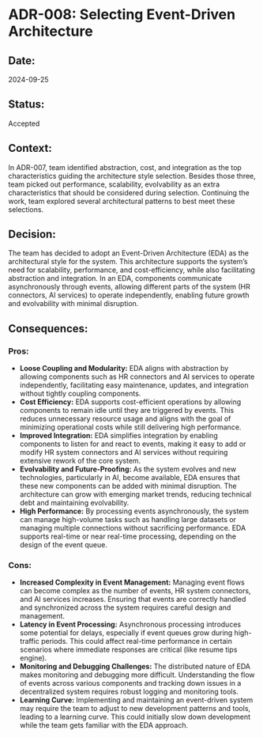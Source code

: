 # ADR-008: Selecting Event-Driven Architecture

## Date:
2024-09-25

## Status:
Accepted

## Context:
In ADR-007, team identified abstraction, cost, and integration as the top characteristics guiding the architecture style selection. Besides those three, team picked out performance, scalability, evolvability as an extra characteristics that should be considered during selection. Continuing the work, team explored several architectural patterns to best meet these selections.

## Decision:
The team has decided to adopt an Event-Driven Architecture (EDA) as the architectural style for the system. This architecture supports the system’s need for scalability, performance, and cost-efficiency, while also facilitating abstraction and integration. In an EDA, components communicate asynchronously through events, allowing different parts of the system (HR connectors, AI services) to operate independently, enabling future growth and evolvability with minimal disruption.

## Consequences:
### Pros:
- **Loose Coupling and Modularity:** EDA aligns with abstraction by allowing components such as HR connectors and AI services to operate independently, facilitating easy maintenance, updates, and integration without tightly coupling components.
- **Cost Efficiency:** EDA supports cost-efficient operations by allowing components to remain idle until they are triggered by events. This reduces unnecessary resource usage and aligns with the goal of minimizing operational costs while still delivering high performance.
- **Improved Integration:** EDA simplifies integration by enabling components to listen for and react to events, making it easy to add or modify HR system connectors and AI services without requiring extensive rework of the core system.
- **Evolvability and Future-Proofing:** As the system evolves and new technologies, particularly in AI, become available, EDA ensures that these new components can be added with minimal disruption. The architecture can grow with emerging market trends, reducing technical debt and maintaining evolvability.
- **High Performance:** By processing events asynchronously, the system can manage high-volume tasks such as handling large datasets or managing multiple connections without sacrificing performance. EDA supports real-time or near real-time processing, depending on the design of the event queue.

### Cons:
- **Increased Complexity in Event Management:** Managing event flows can become complex as the number of events, HR system connectors, and AI services increases. Ensuring that events are correctly handled and synchronized across the system requires careful design and management.
- **Latency in Event Processing:** Asynchronous processing introduces some potential for delays, especially if event queues grow during high-traffic periods. This could affect real-time performance in certain scenarios where immediate responses are critical (like resume tips engine).
- **Monitoring and Debugging Challenges:** The distributed nature of EDA makes monitoring and debugging more difficult. Understanding the flow of events across various components and tracking down issues in a decentralized system requires robust logging and monitoring tools.
- **Learning Curve:** Implementing and maintaining an event-driven system may require the team to adjust to new development patterns and tools, leading to a learning curve. This could initially slow down development while the team gets familiar with the EDA approach.